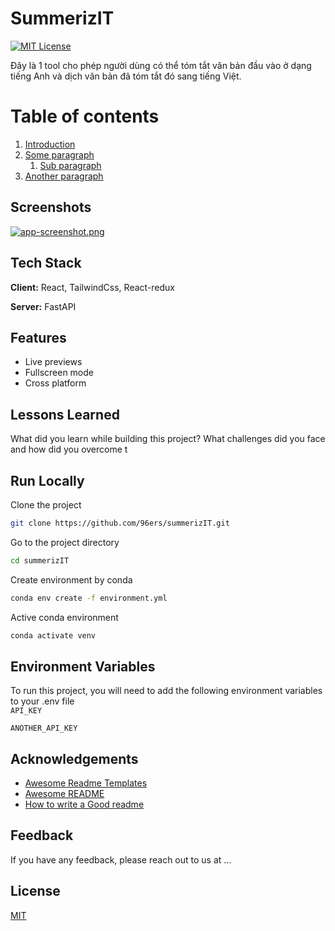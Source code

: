# SummerizIT

[![MIT License](https://img.shields.io/badge/License-MIT-green.svg)](https://choosealicense.com/licenses/mit/)

Đây là 1 tool cho phép người dùng có thể tóm tắt văn bản đầu vào ở dạng tiếng Anh và dịch văn bản đã tóm tắt đó sang tiếng Việt.

# Table of contents

1. [Introduction](#introduction)
2. [Some paragraph](#paragraph1)
   1. [Sub paragraph](#subparagraph1)
3. [Another paragraph](#paragraph2)

## Screenshots

[![app-screenshot.png](https://i.postimg.cc/8CS5CwTc/app-screenshot.png)](https://postimg.cc/rDfcn102)
## Tech Stack

**Client:** React, TailwindCss, React-redux

**Server:** FastAPI

## Features

- Live previews
- Fullscreen mode
- Cross platform

## Lessons Learned

What did you learn while building this project? What challenges did you face and how did you overcome t

## Run Locally

Clone the project

```bash
git clone https://github.com/96ers/summerizIT.git
```

Go to the project directory

```bash
cd summerizIT
```

Create environment by conda

```bash
conda env create -f environment.yml
```

Active conda environment

```bash
conda activate venv
```

## Environment Variables

To run this project, you will need to add the following environment variables to your .env file  
`API_KEY`

`ANOTHER_API_KEY`

## Acknowledgements

- [Awesome Readme Templates](https://awesomeopensource.com/project/elangosundar/awesome-README-templates)
- [Awesome README](https://github.com/matiassingers/awesome-readme)
- [How to write a Good readme](https://bulldogjob.com/news/449-how-to-write-a-good-readme-for-your-github-project)

## Feedback

If you have any feedback, please reach out to us at ...

## License

[MIT](https://choosealicense.com/licenses/mit/)
